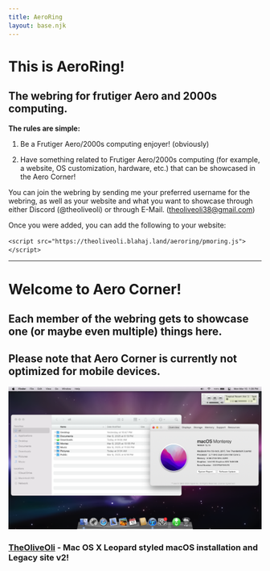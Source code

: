 ```yaml
---
title: AeroRing
layout: base.njk
---
```


# This is AeroRing!
## The webring for frutiger Aero and 2000s computing.

**The rules are simple:**

1. Be a Frutiger Aero/2000s computing enjoyer! (obviously)

2. Have something related to Frutiger Aero/2000s computing (for example, a website, OS customization, hardware, etc.) that can be showcased in the Aero Corner!

You can join the webring by sending me your preferred username for the webring, as well as your website and what you want to showcase through either Discord (@theoliveoli) or through E-Mail. (theoliveoli38@gmail.com)

Once you were added, you can add the following to your website:

`<script src="https://theoliveoli.blahaj.land/aeroring/pmoring.js"></script>`

----

# Welcome to Aero Corner!
## Each member of the webring gets to showcase one (or maybe even multiple) things here.
## Please note that Aero Corner is currently not optimized for mobile devices.

![image](../assets/blog/frutigermac.png)

### [TheOliveOli](https://theoliveoli.blahaj.land/) - Mac OS X Leopard styled macOS installation and Legacy site v2!